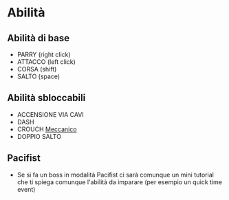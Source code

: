 # Abilità


## Abilità di base

- PARRY (right click)
- ATTACCO (left click)
- CORSA (shift)
- SALTO (space)

## Abilità sbloccabili

- ACCENSIONE VIA CAVI
- DASH
- CROUCH [Meccanico](../Lore/Boss/Meccanico.md)
- DOPPIO SALTO

## Pacifist
- Se si fa un boss in modalità Pacifist ci sarà comunque un mini tutorial che ti spiega comunque l'abilità da imparare (per esempio un quick time event)
